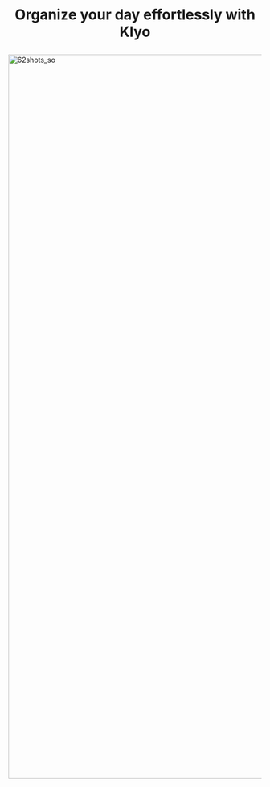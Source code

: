 # <p align="center">Organize your day effortlessly with Klyo</p>
<img width="1920" height="1440" alt="62shots_so" src="https://github.com/user-attachments/assets/5fd16341-b007-491e-9ffd-8d1ebcf6a1ac" />
